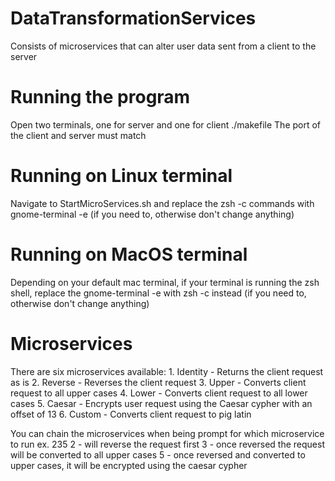 # DataTransformationServices
Consists of microservices that can alter user data sent from a client to the server

# Running the program
Open two terminals, one for server and one for client
./makefile <Target Ip> <Target Port>
The port of the client and server must match

# Running on Linux terminal
Navigate to StartMicroServices.sh and replace the zsh -c commands with gnome-terminal -e (if you need to, otherwise don't change anything)

# Running on MacOS terminal
Depending on your default mac terminal, if your terminal is running the zsh shell, replace the gnome-terminal -e with zsh -c instead (if you need to, otherwise don't change anything)


# Microservices
There are six microservices available:
    1. Identity
        - Returns the client request as is
    2. Reverse
        - Reverses the client request
    3. Upper
        - Converts client request to all upper cases
    4. Lower
        - Converts client request to all lower cases
    5. Caesar
        - Encrypts user request using the Caesar cypher with an offset of 13
    6. Custom
        - Converts client request to pig latin

You can chain the microservices when being prompt for which microservice to run
ex. 235
2 - will reverse the request first
3 - once reversed the request will be converted to all upper cases
5 - once reversed and converted to upper cases, it will be encrypted using the caesar cypher